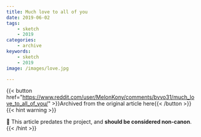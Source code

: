 ```yaml
---
title: Much love to all of you
date: 2019-06-02
tags:
    - sketch
    - 2019
categories:
    - archive
keywords:
    - sketch
    - 2019
image: /images/love.jpg

---
```

{{< button href="https://www.reddit.com/user/MelonKony/comments/bvvo31/much_love_to_all_of_you/" >}}Archived from the original article here{{< /button >}}
{{< hint warning >}}

🌺 This article predates the project, and **should be considered non-canon**.
{{< /hint >}}
